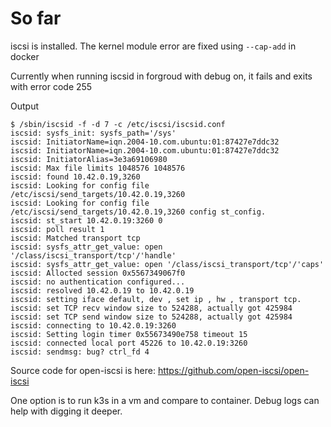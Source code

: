 # So far

iscsi is installed. The kernel module error are fixed using `--cap-add` in docker

Currently when running iscsid in forgroud with debug on, it fails and exits with error code 255

Output
```
$ /sbin/iscsid -f -d 7 -c /etc/iscsi/iscsid.conf
iscsid: sysfs_init: sysfs_path='/sys'
iscsid: InitiatorName=iqn.2004-10.com.ubuntu:01:87427e7ddc32
iscsid: InitiatorName=iqn.2004-10.com.ubuntu:01:87427e7ddc32
iscsid: InitiatorAlias=3e3a69106980
iscsid: Max file limits 1048576 1048576
iscsid: found 10.42.0.19,3260
iscsid: Looking for config file /etc/iscsi/send_targets/10.42.0.19,3260
iscsid: Looking for config file /etc/iscsi/send_targets/10.42.0.19,3260 config st_config.
iscsid: st_start 10.42.0.19:3260 0
iscsid: poll result 1
iscsid: Matched transport tcp
iscsid: sysfs_attr_get_value: open '/class/iscsi_transport/tcp'/'handle'
iscsid: sysfs_attr_get_value: open '/class/iscsi_transport/tcp'/'caps'
iscsid: Allocted session 0x5567349067f0
iscsid: no authentication configured...
iscsid: resolved 10.42.0.19 to 10.42.0.19
iscsid: setting iface default, dev , set ip , hw , transport tcp.
iscsid: set TCP recv window size to 524288, actually got 425984
iscsid: set TCP send window size to 524288, actually got 425984
iscsid: connecting to 10.42.0.19:3260
iscsid: Setting login timer 0x55673490e758 timeout 15
iscsid: connected local port 45226 to 10.42.0.19:3260
iscsid: sendmsg: bug? ctrl_fd 4
```

Source code for open-iscsi is here: https://github.com/open-iscsi/open-iscsi

One option is to run k3s in a vm and compare to container. Debug logs can help with digging it deeper.

